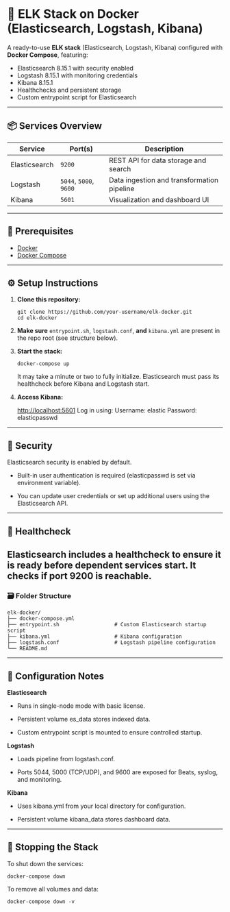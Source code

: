<h1 id="🚀-elk-stack-on-docker-elasticsearch-logstash-kibana">🚀 ELK Stack on Docker (Elasticsearch, Logstash, Kibana)</h1>
<p>A ready-to-use <strong>ELK stack</strong> (Elasticsearch, Logstash, Kibana) configured with <strong>Docker Compose</strong>, featuring:</p>
<ul>
<li>Elasticsearch 8.15.1 with security enabled</li>
<li>Logstash 8.15.1 with monitoring credentials</li>
<li>Kibana 8.15.1</li>
<li>Healthchecks and persistent storage</li>
<li>Custom entrypoint script for Elasticsearch</li>
</ul>
<hr>
<h2 id="📦-services-overview">📦 Services Overview</h2>
<table>
<thead>
<tr>
<th>Service</th>
<th>Port(s)</th>
<th>Description</th>
</tr>
</thead>
<tbody><tr>
<td>Elasticsearch</td>
<td><code>9200</code></td>
<td>REST API for data storage and search</td>
</tr>
<tr>
<td>Logstash</td>
<td><code>5044</code>, <code>5000</code>, <code>9600</code></td>
<td>Data ingestion and transformation pipeline</td>
</tr>
<tr>
<td>Kibana</td>
<td><code>5601</code></td>
<td>Visualization and dashboard UI</td>
</tr>
</tbody></table>
<hr>
<h2 id="🧰-prerequisites">🧰 Prerequisites</h2>
<ul>
<li><a href="https://docs.docker.com/get-docker/">Docker</a></li>
<li><a href="https://docs.docker.com/compose/install/">Docker Compose</a></li>
</ul>
<hr>
<h2 id="⚙️-setup-instructions">⚙️ Setup Instructions</h2>
<ol>
<li><p><strong>Clone this repository:</strong></p>
<pre><code class="language-bash">git clone https://github.com/your-username/elk-docker.git
cd elk-docker
</code></pre>
</li>
<li><p><strong>Make sure</strong> <code>entrypoint.sh</code>, <code>logstash.conf</code>, <strong>and</strong> <code>kibana.yml</code> are present in the repo root (see structure below).</p>
</li>
<li><p><strong>Start the stack:</strong></p>
<pre><code>docker-compose up
</code></pre>
<p> It may take a minute or two to fully initialize. Elasticsearch must pass its healthcheck before Kibana and Logstash start.</p>
</li>
<li><p><strong>Access Kibana:</strong></p>
<p> <a href="http://localhost:5601">http://localhost:5601</a>
 Log in using:
 Username: elastic
 Password: elasticpasswd</p>
</li>
</ol>
<hr>
<h2 id="🔐-security">🔐 Security</h2>
<p>Elasticsearch security is enabled by default.</p>
<ul>
<li><p>Built-in user authentication is required (elasticpasswd is set via environment variable).</p>
</li>
<li><p>You can update user credentials or set up additional users using the Elasticsearch API.</p>
</li>
</ul>
<hr>
<h2 id="🧪-healthcheck">🧪 Healthcheck</h2>
<h2 id="elasticsearch-includes-a-healthcheck-to-ensure-it-is-ready-before-dependent-services-start-it-checks-if-port-9200-is-reachable">Elasticsearch includes a healthcheck to ensure it is ready before dependent services start. It checks if port 9200 is reachable.</h2>
<h3 id="🗃️-folder-structure">🗃️ Folder Structure</h3>
<pre><code>elk-docker/
├── docker-compose.yml
├── entrypoint.sh                  # Custom Elasticsearch startup script
├── kibana.yml                     # Kibana configuration
├── logstash.conf                  # Logstash pipeline configuration
└── README.md
</code></pre>
<hr>
<h2 id="📄-configuration-notes">📄 Configuration Notes</h2>
<p><strong>Elasticsearch</strong></p>
<ul>
<li><p>Runs in single-node mode with basic license.</p>
</li>
<li><p>Persistent volume es_data stores indexed data.</p>
</li>
<li><p>Custom entrypoint script is mounted to ensure controlled startup.</p>
</li>
</ul>
<p><strong>Logstash</strong></p>
<ul>
<li><p>Loads pipeline from logstash.conf.</p>
</li>
<li><p>Ports 5044, 5000 (TCP/UDP), and 9600 are exposed for Beats, syslog, and monitoring.</p>
</li>
</ul>
<p><strong>Kibana</strong></p>
<ul>
<li><p>Uses kibana.yml from your local directory for configuration.</p>
</li>
<li><p>Persistent volume kibana_data stores dashboard data.</p>
</li>
</ul>
<hr>
<h2 id="🛑-stopping-the-stack">🛑 Stopping the Stack</h2>
<p>To shut down the services:</p>
<pre><code>docker-compose down
</code></pre>
<p>To remove all volumes and data:</p>
<pre><code>docker-compose down -v
</code></pre>
